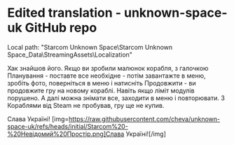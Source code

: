 # Edited translation - unknown-space-uk GitHub repo 

Local path: "Starcom Unknown Space\Starcom Unknown Space_Data\StreamingAssets\Localization"

Хак знайшов його. Якщо ви зробили малюнок корабля, з галочкою Планування - поставте все необхідне - потім завантажте в меню, зробіть фото, поверніться в меню і натисніть Продовжити - ви продовжите гру на новому кораблі. Навіть якщо ліміт модулів порушено. А далі можна знімати все, заходити в меню і повторювати. З Кораблями від Steam не пробував, гру ще не купив.

Слава Україні!  [img=https://raw.githubusercontent.com/cheva/unknown-space-uk/refs/heads/initial/Starcom%20-%20Невідомий%20Простір.png]Слава Україні![/img]
